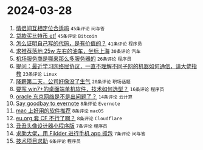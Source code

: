 # 2024-03-28

1. [情侣间互相定位合适吗](https://www.v2ex.com/t/1027628) `45条评论` `问与答`
1. [贷款买比特币 etf](https://www.v2ex.com/t/1027626) `45条评论` `Bitcoin`
1. [怎么证明自己写的代码，是有价值的？](https://www.v2ex.com/t/1027644) `41条评论` `程序员`
1. [求推荐落地 25w 左右的油车，坐标上海](https://www.v2ex.com/t/1027634) `30条评论` `汽车`
1. [机场服务商是哪来那么多服务器的](https://www.v2ex.com/t/1027648) `26条评论` `程序员`
1. [提问：最近学习网络层协议，一直不理解不同子网的机器如何通信，请大佬指教](https://www.v2ex.com/t/1027635) `23条评论` `Linux`
1. [降薪第二天，公司好像没了生气](https://www.v2ex.com/t/1027658) `20条评论` `职场话题`
1. [要写 win7+的桌面端单机软件，技术如何选型？](https://www.v2ex.com/t/1027637) `16条评论` `程序员`
1. [oracle 东京网络是不是出问题了？](https://www.v2ex.com/t/1027643) `14条评论` `云计算`
1. [Say goodbay to evernote](https://www.v2ex.com/t/1027655) `8条评论` `Evernote`
1. [mac 上好用的软件推荐](https://www.v2ex.com/t/1027649) `8条评论` `macOS`
1. [eu.org 套 CF 不行了啊？](https://www.v2ex.com/t/1027631) `8条评论` `Cloudflare`
1. [丑丑头像设计器小程序版](https://www.v2ex.com/t/1027646) `7条评论` `程序员`
1. [求助大佬，用 Fildder 进行手机 app 抓包](https://www.v2ex.com/t/1027645) `7条评论` `问与答`
1. [技术项目求助](https://www.v2ex.com/t/1027657) `6条评论` `程序员`
